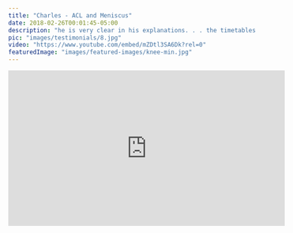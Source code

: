 ```yaml
---
title: "Charles - ACL and Meniscus"
date: 2018-02-26T00:01:45-05:00
description: "he is very clear in his explanations. . . the timetables he laid out were right on . . ."
pic: "images/testimonials/8.jpg"
video: "https://www.youtube.com/embed/mZDtl3SA6Dk?rel=0"
featuredImage: "images/featured-images/knee-min.jpg"
---
```


<iframe width="560" height="315" src="https://www.youtube.com/embed/mZDtl3SA6Dk?rel=0" frameborder="0" allow="autoplay; encrypted-media" allowfullscreen></iframe>
